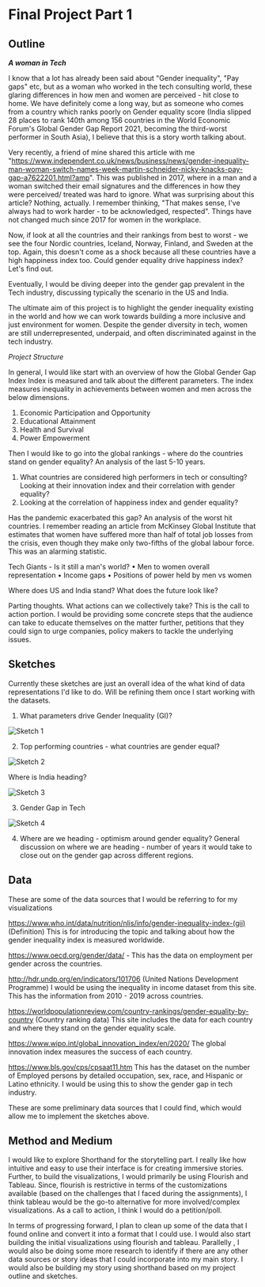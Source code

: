 # Final Project Part 1

<h2>Outline</h2>

<b><i>A woman in Tech</i></b>

I know that a lot has already been said about "Gender inequality", "Pay gaps" etc, but as a woman who worked in the tech consulting world, these glaring differences in how men and women are perceived - hit close to home. We have definitely come a long way, but as someone who comes from a country which ranks poorly on Gender equality score (India slipped 28 places to rank 140th among 156 countries in the World Economic Forum's Global Gender Gap Report 2021, becoming the third-worst performer in South Asia), I believe that this is a story worth talking about. 

Very recently, a friend of mine shared this article with me "https://www.independent.co.uk/news/business/news/gender-inequality-man-woman-switch-names-week-martin-schneider-nicky-knacks-pay-gap-a7622201.html?amp". This was published in 2017, where in a man and a woman switched their email signatures and the differences in how they were perceived/ treated was hard to ignore. What was surprising about this article? Nothing, actually. I remember thinking, "That makes sense, I've always had to work harder - to be acknowledged, respected". Things have not changed much since 2017 for women in the workplace.

Now, if look at all the countries and their rankings from best to worst - we see the four Nordic countries, Iceland, Norway, Finland, and Sweden at the top. Again, this doesn't come as a shock because all these countries have a high happiness index too. Could gender equality drive happiness index? Let's find out. 

Eventually, I would be diving deeper into the gender gap prevalent in the Tech industry, discussing typically the scenario in the US and India. 

The ultimate aim of this project is to highlight the gender inequality existing in the world and how we can work towards building a more inclusive and just environment for women. Despite the gender diversity in tech, women are still underrepresented, underpaid, and often discriminated against in the tech industry. 

<i>Project Structure</i>

In general, I would like start with an overview of how the Global Gender Gap Index  Index is measured and talk about the different parameters. The index measures inequality in achievements between women and men across the below dimensions.
 1. Economic Participation and Opportunity
 2. Educational Attainment
 3. Health and Survival
 4. Power Empowerment

Then I would like to go into the global rankings - where do the countries stand on gender equality? An analysis of the last 5-10 years. 
 1. What countries are considered high performers in tech or consulting? Looking at their innovation index and their correlation with gender equality?
 2. Looking at the correlation of happiness index and gender equality? 

Has the pandemic exacerbated this gap? An analysis of the worst hit countries. 
I remember reading an article from McKinsey Global Institute that estimates that women have suffered more than half of total job losses from the crisis, even though they make only two-fifths of the global labour force. This was an alarming statistic. 

Tech Giants - Is it still a man's world? 
	• Men to women overall representation
	• Income gaps
	• Positions of power held by men vs women

Where does US and India stand? What does the future look like?

Parting thoughts. What actions can we collectively take? This is the call to action portion. I would be providing some concrete steps that the audience can take to educate themselves on the matter further, petitions that they could sign to urge companies, policy makers to tackle the underlying issues.  


<h2>Sketches</h2>

Currently these sketches are just an overall idea of the what kind of data representations I'd like to do. Will be refining them once I start working with the datasets.

 1. What parameters drive Gender Inequality (GI)?
 
 ![Sketch 1](https://github.com/aditi-mittal-cmu/mittal-portfolio/blob/main/sketch%201.jpg?raw=true)
 
 2. Top performing countries - what countries are gender equal?
 
 ![Sketch 2](https://github.com/aditi-mittal-cmu/mittal-portfolio/blob/main/sketch%202.jpg?raw=true)
 
 Where is India heading?
   
 ![Sketch 3](https://github.com/aditi-mittal-cmu/mittal-portfolio/blob/main/sketch%204.jpg?raw=true)
 
 3. Gender Gap in Tech

![Sketch 4](https://github.com/aditi-mittal-cmu/mittal-portfolio/blob/main/sketch%203.jpg?raw=true)

 4. Where are we heading - optimism around gender equality?
    General discussion on where we are heading - number of years it would take to close out on the gender gap across different regions.

<h2>Data</h2>

These are some of the data sources that I would be referring to for my visualizations

https://www.who.int/data/nutrition/nlis/info/gender-inequality-index-(gii) (Definition) This is for introducing the topic and talking about how the gender inequality index is measured worldwide. 

https://www.oecd.org/gender/data/ - This has the data on employment per gender across the countries.

http://hdr.undp.org/en/indicators/101706 (United Nations Development Programme) 
I would be using the inequality in income dataset from this site. This has the information from 2010 - 2019 across countries. 

https://worldpopulationreview.com/country-rankings/gender-equality-by-country (Country ranking data) This site includes the data for each country and where they stand on the gender equality scale. 


https://www.wipo.int/global_innovation_index/en/2020/ The global innovation index measures the success of each country. 


https://www.bls.gov/cps/cpsaat11.htm This has the dataset on the number of Employed persons by detailed occupation, sex, race, and Hispanic or Latino ethnicity. I would be using this to show the gender gap in tech industry. 

These are some preliminary data sources that I could find, which would allow me to implement the sketches above. 


<h2>Method and Medium</h2>

I would like to explore Shorthand for the storytelling part. I really like how intuitive and easy to use their interface is for creating immersive stories. Further, to build the visualizations, I would primarily be using Flourish and Tableau. Since, flourish is restrictive in terms of the customizations available (based on the challenges that I faced during the assignments), I think tableau would be the go-to alternative for more involved/complex visualizations. As a call to action, I think I would do a petition/poll. 

In terms of progressing forward, I plan to clean up some of the data that I found online and convert it into a format that I could use. I would also start building the initial visualizations using flourish and tableau. Parallelly , I would also be doing some more research to identify if there are any other data sources or story ideas that I could incorporate into my main story. I would also be building my story using shorthand based on my project outline and sketches. 

